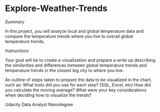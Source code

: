 # Explore-Weather-Trends

*Summary*

In this project, you will analyze local and global temperature data and compare the temperature trends where you live to overall global temperature trends.



*Instructions*

Your goal will be to create a visualization and prepare a write up describing the similarities and differences between global temperature trends and temperature trends in the closest big city to where you live.


An outline of steps taken to prepare the data to be visualized in the chart, such as:
What tools did you use for each step? (SQL, Excel, etc)
How did you calculate the moving average?
What were your key considerations when deciding how to visualize the trends?




Udacity Data Analyst Nanodegree
